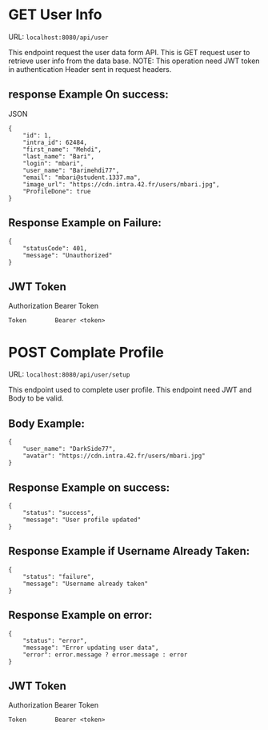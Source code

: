 
# GET User Info
URL: `localhost:8080/api/user`

This endpoint request the user data form API.
This is GET request user to retrieve user info from the data base.
NOTE: This operation need JWT token in authentication Header sent in request headers.

## response Example On success:
JSON
```
{
    "id": 1,
    "intra_id": 62484,
    "first_name": "Mehdi",
    "last_name": "Bari",
    "login": "mbari",
    "user_name": "Barimehdi77",
    "email": "mbari@student.1337.ma",
    "image_url": "https://cdn.intra.42.fr/users/mbari.jpg",
    "ProfileDone": true
}
```

## Response Example on Failure:
```
{
    "statusCode": 401,
    "message": "Unauthorized"
}
```
## JWT Token

Authorization Bearer Token

`Token        Bearer <token>`


# POST Complate Profile

URL: `localhost:8080/api/user/setup`


This endpoint used to complete user profile.
This endpoint need JWT and Body to be valid.

## Body Example:
```
{
    "user_name": "DarkSide77",
    "avatar": "https://cdn.intra.42.fr/users/mbari.jpg"
}
```

## Response Example on success:
```
{
    "status": "success",
    "message": "User profile updated"
}
```

## Response Example if Username Already Taken:
```
{
    "status": "failure",
    "message": "Username already taken"
}
```

## Response Example on error:
```
{
    "status": "error",
    "message": "Error updating user data",
    "error": error.message ? error.message : error
}
```

## JWT Token
Authorization Bearer Token

`Token        Bearer <token>`
